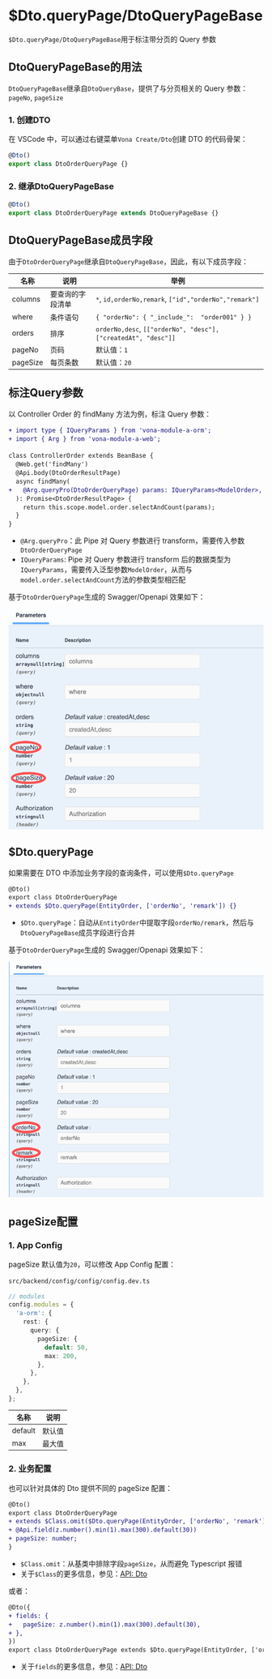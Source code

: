 # $Dto.queryPage/DtoQueryPageBase

`$Dto.queryPage/DtoQueryPageBase`用于标注带分页的 Query 参数

## DtoQueryPageBase的用法

`DtoQueryPageBase`继承自`DtoQueryBase`，提供了与分页相关的 Query 参数：`pageNo`, `pageSize`

### 1. 创建DTO

在 VSCode 中，可以通过右键菜单`Vona Create/Dto`创建 DTO 的代码骨架：

``` typescript
@Dto()
export class DtoOrderQueryPage {}
```

### 2. 继承DtoQueryPageBase

``` typescript
@Dto()
export class DtoOrderQueryPage extends DtoQueryPageBase {}
```

## DtoQueryPageBase成员字段

由于`DtoOrderQueryPage`继承自`DtoQueryPageBase`，因此，有以下成员字段：

|名称|说明|举例|
|--|--|--|
|columns|要查询的字段清单|`*`, `id,orderNo,remark`, `["id","orderNo","remark"]`|
|where|条件语句|`{ "orderNo": { "_include_":  "order001" } }`|
|orders|排序|`orderNo,desc`, `[["orderNo", "desc"], ["createdAt", "desc"]]`|
|pageNo|页码|默认值：`1`|
|pageSize|每页条数|默认值：`20`|

## 标注Query参数

以 Controller Order 的 findMany 方法为例，标注 Query 参数：

``` diff
+ import type { IQueryParams } from 'vona-module-a-orm';
+ import { Arg } from 'vona-module-a-web';

class ControllerOrder extends BeanBase {
  @Web.get('findMany')
  @Api.body(DtoOrderResultPage)
  async findMany(
+   @Arg.queryPro(DtoOrderQueryPage) params: IQueryParams<ModelOrder>,
  ): Promise<DtoOrderResultPage> {
    return this.scope.model.order.selectAndCount(params);
  }
}
```

- `@Arg.queryPro`：此 Pipe 对 Query 参数进行 transform，需要传入参数`DtoOrderQueryPage`
- `IQueryParams`: Pipe 对 Query 参数进行 transform 后的数据类型为`IQueryParams`，需要传入泛型参数`ModelOrder`，从而与`model.order.selectAndCount`方法的参数类型相匹配

基于`DtoOrderQueryPage`生成的 Swagger/Openapi 效果如下：

![](../../../../assets/img/orm/dto/dto-5.png)

## $Dto.queryPage

如果需要在 DTO 中添加业务字段的查询条件，可以使用`$Dto.queryPage`

``` diff
@Dto()
export class DtoOrderQueryPage
+ extends $Dto.queryPage(EntityOrder, ['orderNo', 'remark']) {}
```

- `$Dto.queryPage`：自动从`EntityOrder`中提取字段`orderNo/remark`，然后与`DtoQueryPageBase`成员字段进行合并

基于`DtoOrderQueryPage`生成的 Swagger/Openapi 效果如下：

![](../../../../assets/img/orm/dto/dto-6.png)

## pageSize配置

### 1. App Config

pageSize 默认值为`20`，可以修改 App Config 配置：

`src/backend/config/config/config.dev.ts`

``` typescript
// modules
config.modules = {
  'a-orm': {
    rest: {
      query: {
        pageSize: {
          default: 50,
          max: 200,
        },
      },
    },
  },
};
```

|名称|说明|
|--|--|
|default|默认值|
|max|最大值|

### 2. 业务配置

也可以针对具体的 Dto 提供不同的 pageSize 配置：

``` diff
@Dto()
export class DtoOrderQueryPage
+ extends $Class.omit($Dto.queryPage(EntityOrder, ['orderNo', 'remark']), ['pageSize']) {
+ @Api.field(z.number().min(1).max(300).default(30))
+ pageSize: number;
}
```

- `$Class.omit`：从基类中排除字段`pageSize`，从而避免 Typescript 报错
- 关于`$Class`的更多信息，参见：[API: Dto](../../../essentials/api/dto.md)

或者：

``` diff
@Dto({
+ fields: {
+   pageSize: z.number().min(1).max(300).default(30),
+ },
})
export class DtoOrderQueryPage extends $Dto.queryPage(EntityOrder, ['orderNo', 'remark']) {}
```

- 关于`fields`的更多信息，参见：[API: Dto](../../../essentials/api/dto.md)
